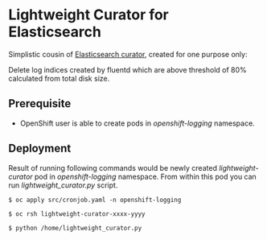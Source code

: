 # Lightweight Curator for Elasticsearch

Simplistic cousin of [Elasticsearch curator](https://github.com/elastic/curator), created for one purpose only:

Delete log indices created by fluentd which are above threshold of 80% calculated from total disk size.

## Prerequisite

- OpenShift user is able to create pods in *openshift-logging* namespace.

## Deployment

Result of running following commands would be newly created *lightweight-curator* pod in *openshift-logging* namespace. From within this pod you can run *lightweight_curator.py* script.

    $ oc apply src/cronjob.yaml -n openshift-logging

    $ oc rsh lightweight-curator-xxxx-yyyy

    $ python /home/lightweight_curator.py
